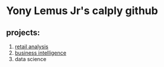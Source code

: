 # Yony Lemus Jr's calply github
## projects:

1. [retail analysis](https://linkmehere.com)
2. [business intelligence](https://github.com/ylemus20/YonyLemusJr/blob/main/Yony_Lemus_Jr_Project_5_6%2C_warmup_3100_ulta_quartiles.ipynb)
3. data science
